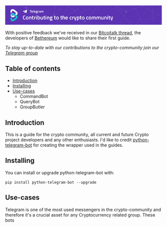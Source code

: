 [![Contributing GitHub](/img/Contributing-github.png)](https://www.bethereum.com)

With positive feedback we've received in our [Bitcoitalk thread](https://bitcointalk.org/index.php?topic=2849232.0), the developers of [Bethereum](https://www.bethereum.com) would like to share their first guide.

*To stay up-to-date with our contributions to the crypto-community join our [Telegram group](https://t.me/bethereum)*

## Table of contents
- [Introduction](https://github.com/bethereumproject/telegram-bots/#Introduction)
- [Installing](https://github.com/bethereumproject/telegram-bots/#Installing)
- [Use-cases](https://github.com/bethereumproject/telegram-bots/#Use-cases)
    - CommandBot
    - QueryBot
    - GroupButler

## Introduction
This is a guide for the crypto community, all current and future Crypto project developers and any other enthusiasts.
I'd like to credit [python-telegram-bot](https://python-telegram-bot.org/) for creating the wrapper used in the guides.

## Installing

You can install or upgrade python-telegram-bot with:
```
pip install python-telegram-bot --upgrade
```

## Use-cases
Telegram is one of the most used messengers in the crypto-community and therefore it's a crucial asset for any Cryptocurrency related group. These bots 







